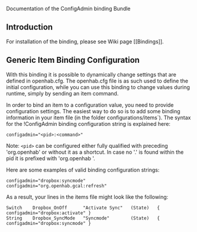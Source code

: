 Documentation of the ConfigAdmin binding Bundle

## Introduction

For installation of the binding, please see Wiki page [[Bindings]].

## Generic Item Binding Configuration

With this binding it is possible to dynamically change settings that are defined in openhab.cfg. The openhab.cfg file is as such used to define the initial configuration, while you can use this binding to change values during runtime, simply by sending an item command.

In order to bind an item to a configuration value, you need to provide configuration settings. The easiest way to do so is to add some binding information in your item file (in the folder configurations/items`). The syntax for the !ConfigAdmin binding configuration string is explained here:

    configadmin="<pid>:<command>"

Note: `<pid>` can be configured either fully qualified with preceding 'org.openhab' or without it as a shortcut. In case no '.' is found within the pid it is prefixed with 'org.openhab '.

Here are some examples of valid binding configuration strings:

    configadmin="dropbox:syncmode"
    configadmin="org.openhab.gcal:refresh"


As a result, your lines in the items file might look like the following:

    Switch    Dropbox_OnOff      "Activate Sync"   (State)   { configadmin="dropbox:activate" }
    String    Dropbox_SyncMode   "Syncmode"        (State)   { configadmin="dropbox:syncmode" }